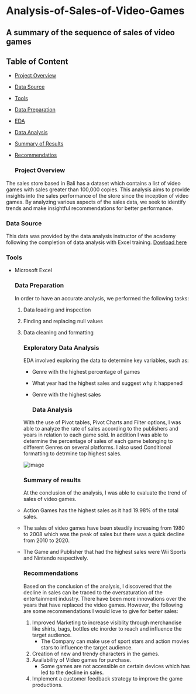 # Analysis-of-Sales-of-Video-Games
## A summary of the sequence of sales of video games 

## Table of Content
- [Project Overview](#project-overview)
- [Data Source](#data-source)
- [Tools](#tools)
- [Data Preparation](#data-preparation)
- [EDA](#exploratory-data-analysis)
- [Data Analysis](#data-analysis)
- [Summary of Results](#summary-of-results)
- [Recommendatios](#recommendations)

  ### Project Overview

The sales store based in Bali has a dataset which contains a list of video games with sales greater than 100,000 copies. This analysis aims to provide insights into the sales performance of the store since the inception of video games. By analyzing various aspects of the sales data, we seek to identify trends and make insightful recommendations for better performance.

### Data Source
This data was provided by the data analysis instructor of the academy following the completion of data analysis with Excel training. [Dowload here](https://docs.google.com/spreadsheets/d/1ZZbMyam63KBjDOK_Mc25NxyJvOt8v0Mv5ZxPMvHRjxA)

### Tools
- Microsoft Excel

  ### Data Preparation

  In order to have an accurate analysis, we performed the following tasks:
  1. Data loading and inspection
  2. Finding and replacing null values
  3. Data cleaning and formatting
      
 
     ### Exploratory Data Analysis

     EDA involved exploring the data to determine key variables, such as:

     - Genre with the highest percentage of games
     - What year had the highest sales and suggest why it happened
     - Genre with the highest sales
    
         ### Data Analysis
 
     With the use of Pivot tables, Pivot Charts and Filter options, I was able to analyze the rate of sales according to the publishers and years in relation to each game sold. In addition I was able to determine the percentage of sales of each game belonging to different Genres on several platforms. I also used Conditional formatting to detrmine top highest sales.
     
     ![image](https://github.com/Follaetal/Analysis-of-Sales-of-Video-Games/assets/148357576/a424ad8d-358d-44e0-b821-9214467b902d)



     ### Summary of results
     
     At the conclusion of the analysis, I was able to evaluate the trend of sales of video games.
  - Action Games has the highest sales as it had 19.98% of the total sales.
  - The sales of video games have been steadily increasing from 1980 to 2008 which was the peak of sales but there was a quick decline from 2010 to 2020.
  - The Game and Publisher that had the highest sales were Wii Sports and Nintendo respectively.
 
    ### Recommendations
    Based on the conclusion of the analysis, I discovered that the decline in sales can be traced to the oversaturation of the entertainment industry. There have been more innovations over the years that have replaced the video games. However, the following are some recommendations I would love to give for better sales:
    1. Improved Marketing to increase visiblity through merchandise like shirts, bags, bottles etc inorder to reach and influence the target audience.
       - The Company can make use of sport stars and action movies stars to influence the target audience.
    2. Creation of new and trendy characters in the games.
    3. Availability of Video games for purchase.
       - Some games are not accessible on certain devices which has led to the decline in sales.
    4. Implement a customer feedback strategy to improve the game productions.


  

